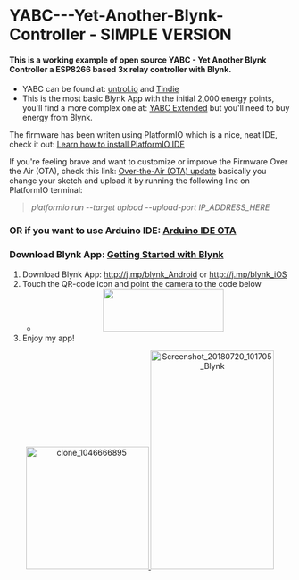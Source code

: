 # YABC---Yet-Another-Blynk-Controller - SIMPLE VERSION
<h4>This is a working example of open source YABC - Yet Another Blynk Controller a ESP8266 based 3x relay controller with Blynk.</h4>
<ul>
<li>YABC can be found at:&nbsp;<a href="http://untrol.io/" rel="nofollow">untrol.io</a>&nbsp;and&nbsp;<a href="https://www.tindie.com/" rel="nofollow">Tindie</a></li>
<li>This is the most basic Blynk App with the initial 2,000 energy points, you'll find a more complex one at:&nbsp;<a href="https://github.com/ldab/YABC-Yet-Another-Blynk-Controller-Extended">YABC Extended</a>&nbsp;but you'll need to buy energy from Blynk.</li>
</ul>
<p>The firmware has been writen using PlatformIO which is a nice, neat IDE, check it out:&nbsp;<a href="https://platformio.org/platformio-ide" rel="nofollow">Learn how to install PlatformIO IDE</a></p>
<p>If you're feeling brave and want to customize or improve the Firmware Over the Air (OTA), check this link:&nbsp;<a title="Over-the-Air (OTA) update" href="http://docs.platformio.org/en/latest/platforms/espressif8266.html#over-the-air-ota-update" rel="nofollow">Over-the-Air (OTA) update</a>&nbsp;basically you change your sketch and upload it by running the following line on PlatformIO terminal:</p>
<blockquote>
<p><em>platformio run --target upload --upload-port IP_ADDRESS_HERE</em></p>
</blockquote>
<h3><a id="user-content-or-if-you-want-to-use-arduino-idearduino-ide-ota" class="anchor" href="https://github.com/ldab/YABC-Yet-Another-Blynk-Controller-SIMPLE#or-if-you-want-to-use-arduino-idearduino-ide-ota" aria-hidden="true"></a><a id="user-content-or-if-you-want-to-use-arduino-idearduino-ide-ota" href="https://github.com/ldab/MODBridge-and-Blynk/blob/master/README.md#or-if-you-want-to-use-arduino-idearduino-ide-ota"></a>OR if you want to use Arduino IDE:&nbsp;<a href="https://arduino-esp8266.readthedocs.io/en/latest/ota_updates/readme.html#arduino-ide" rel="nofollow">Arduino IDE OTA</a></h3>
<h3><a id="user-content-download-blynk-appgetting-started-with-blynk" class="anchor" href="https://github.com/ldab/YABC-Yet-Another-Blynk-Controller-SIMPLE#download-blynk-appgetting-started-with-blynk" aria-hidden="true"></a><a id="user-content-download-blynk-app-getting-started-with-blynk" href="https://github.com/ldab/MODBridge-and-Blynk/blob/master/README.md#download-blynk-app-getting-started-with-blynk"></a>Download Blynk App:&nbsp;<a href="https://www.blynk.cc/getting-started/" rel="nofollow"><strong>Getting Started with Blynk</strong></a></h3>
<ol>
<li>Download Blynk App:&nbsp;<a href="http://j.mp/blynk_Android" rel="nofollow">http://j.mp/blynk_Android</a>&nbsp;or&nbsp;<a href="http://j.mp/blynk_iOS" rel="nofollow">http://j.mp/blynk_iOS</a></li>
<li>Touch the QR-code icon and point the camera to the code below
<ul>
<li style="text-align: center;"><img src="https://image.ibb.co/gxZFDz/Untitled.png" alt="" width="216" height="77" /></li>
</ul>
</li>
<li>Enjoy my app!&nbsp;</li>
</ol>
<p style="text-align: center;"><a href="https://ibb.co/iXgPdd" rel="nofollow"><img src="https://camo.githubusercontent.com/8889a345810375f82be8c1ffe9e2fb6391e55f39/68747470733a2f2f696d6167652e6962622e636f2f676f476d4a7a2f636c6f6e655f3730303939323636352e706e67" alt="clone_1046666895" width="220" height="220" border="0" data-canonical-src="https://image.ibb.co/goGmJz/clone_700992665.png" />&nbsp;</a><a href="https://ibb.co/iXgPdd" rel="nofollow"><img src="https://camo.githubusercontent.com/ba3365ffde00cd4114e85fd085f7d57fbeb1dcfb/68747470733a2f2f707265766965772e6962622e636f2f6a74784d6b652f53637265656e73686f745f32303138303830335f3038343931335f426c796e6b2e6a7067" alt="Screenshot_20180720_101705_Blynk" width="221" height="392" border="0" data-canonical-src="https://preview.ibb.co/jtxMke/Screenshot_20180803_084913_Blynk.jpg" /></a></p>
